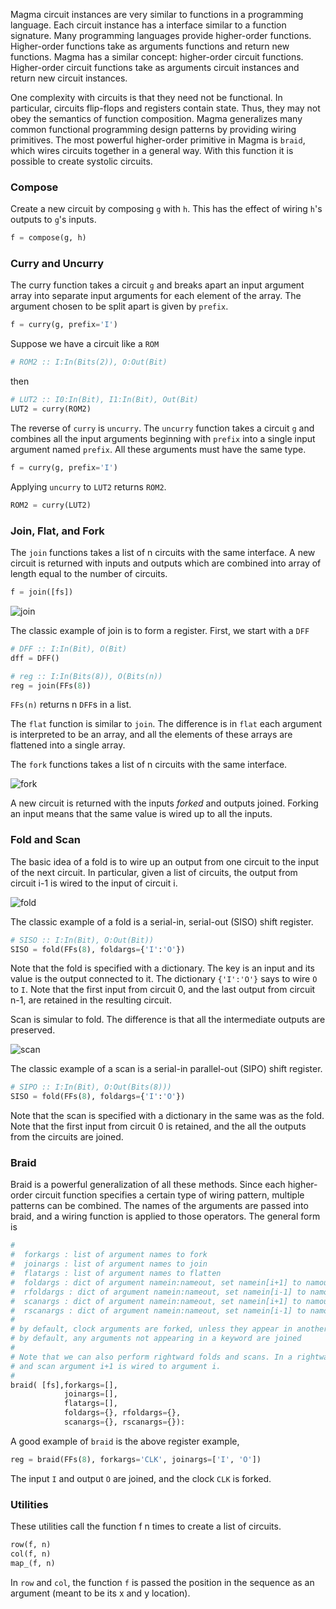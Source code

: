 Magma circuit instances are very similar to functions in a programming language.
Each circuit instance has a interface similar to a function signature.
Many programming languages provide higher-order functions.
Higher-order functions take as arguments functions and return new functions.
Magma has a similar concept: higher-order circuit functions.
Higher-order circuit functions take as arguments circuit instances and return new circuit instances.

One complexity with circuits is that they need not be functional.
In particular, circuits flip-flops and registers contain state.
Thus, they may not obey the semantics of function composition.
Magma generalizes many common functional programming design patterns
by providing wiring primitives.
The most powerful higher-order primitive in Magma is `braid`,
which wires circuits together in a general way.
With this function it is possible to create systolic circuits.

### Compose

Create a new circuit by composing `g` with `h`.
This has the effect of wiring `h`'s outputs to `g`'s inputs.
```python
f = compose(g, h)
```

### Curry and Uncurry

The curry function takes a circuit `g` 
and breaks apart an input argument array into separate input arguments for each element of the array.
The argument chosen to be split apart is given by `prefix`.
```python
f = curry(g, prefix='I')
```

Suppose we have a circuit like a `ROM`
```python
# ROM2 :: I:In(Bits(2)), O:Out(Bit)
```
then
```python
# LUT2 :: I0:In(Bit), I1:In(Bit), Out(Bit)
LUT2 = curry(ROM2) 
```

The reverse of `curry` is `uncurry`.
The `uncurry` function takes a circuit `g` 
and combines all the input arguments beginning with `prefix`
into a single input argument named `prefix`.
All these arguments must have the same type.
```python
f = curry(g, prefix='I')
```
Applying `uncurry` to `LUT2` returns `ROM2`.
```python
ROM2 = curry(LUT2) 
```

### Join, Flat, and Fork

The `join` functions takes a list of n circuits
with the same interface.
A new circuit is returned with inputs and outputs
which are combined into array of length equal to the number of circuits.

```python
f = join([fs])
```

![join](./images/join.jpg)

The classic example of join is to form a register.
First, we start with a `DFF`
```python
# DFF :: I:In(Bit), O(Bit)
dff = DFF()
```
```python
# reg :: I:In(Bits(8)), O(Bits(n))
reg = join(FFs(8))
```
`FFs(n)` returns n `DFF`s in a list.

The `flat` function is similar to `join`.
The difference is in `flat` each argument is interpreted to be an array,
and all the elements of these arrays are flattened into a single array.

The `fork` functions takes a list of n circuits
with the same interface.

![fork](./images/fork.jpg)

A new circuit is returned with the inputs *forked* and outputs joined.
Forking an input means that the same value is wired up to all the inputs.

### Fold and Scan

 
The basic idea of a fold is to wire up an output from
one circuit to the input of the next circuit.
In particular, given a list of circuits,
the output from circuit i-1 is wired to the input of circuit i.

![fold](./images/fold.jpg)

The classic example of a fold is a serial-in, serial-out (SISO) shift register.
```python
# SISO :: I:In(Bit), O:Out(Bit))
SISO = fold(FFs(8), foldargs={'I':'O'})
```
Note that the fold is specified with a dictionary.
The key is an input and its value is the output connected to it.
The dictionary `{'I':'O'}` says to wire `O` to `I`.
Note that the first input from circuit 0,
and the last output from circuit n-1, are retained in the resulting circuit.

Scan is simular to fold.
The difference is that all the intermediate outputs are preserved.

![scan](./images/scan.jpg)

The classic example of a scan is a serial-in parallel-out (SIPO) shift register.
```python
# SIPO :: I:In(Bit), O:Out(Bits(8)))
SISO = fold(FFs(8), foldargs={'I':'O'})
```
Note that the scan is specified with a dictionary in the same was as the fold.
Note that the first input from circuit 0 is retained,
and the all the outputs from the circuits are joined.

### Braid

Braid is a powerful generalization of all these methods.
Since each higher-order circuit function specifies a certain type of wiring pattern,
multiple patterns can be combined.
The names of the arguments are passed into braid,
and a wiring function is applied to those operators.
The general form is
```python
#
#  forkargs : list of argument names to fork
#  joinargs : list of argument names to join
#  flatargs : list of argument names to flatten
#  foldargs : dict of argument namein:nameout, set namein[i+1] to namout[u]
#  rfoldargs : dict of argument namein:nameout, set namein[i-1] to namout[u]
#  scanargs : dict of argument namein:nameout, set namein[i+1] to namout[u]
#  rscanargs : dict of argument namein:nameout, set namein[i-1] to namout[u]
#
# by default, clock arguments are forked, unless they appear in another keyword
# by default, any arguments not appearing in a keyword are joined
# 
# Note that we can also perform rightward folds and scans. In a rightward fold
# and scan argument i+1 is wired to argument i.
#
braid( [fs],forkargs=[],
            joinargs=[],
            flatargs=[],
            foldargs={}, rfoldargs={},
            scanargs={}, rscanargs={}):
```

A good example of `braid` is the above register example,
```python
reg = braid(FFs(8), forkargs='CLK', joinargs=['I', 'O'])
```
The input `I` and output `O` are joined,
and the clock `CLK` is forked.

### Utilities

These utilities call the function f n times to create a list of circuits.
```python
row(f, n)
col(f, n)
map_(f, n)
```
In `row` and `col`, the function `f` is passed the position in the sequence as an argument
(meant to be its x and y location).
